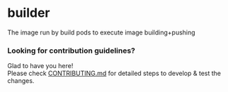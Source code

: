 # builder
The image run by build pods to execute image building+pushing

### Looking for contribution guidelines?
Glad to have you here!  
Please check [CONTRIBUTING.md](https://github.com/openshift/builder/blob/master/CONTRIBUTING.md) for detailed steps to develop & test the changes.
